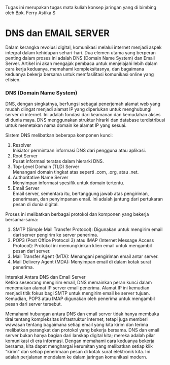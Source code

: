 Tugas ini merupakan tugas mata kuliah konsep jaringan  yang di bimbing oleh Bpk. Ferry Astika S

# DNS dan EMAIL SERVER

Dalam kerangka revolusi digital, komunikasi melalui internet menjadi aspek integral dalam kehidupan sehari-hari. Dua elemen utama yang berperan penting dalam proses ini adalah DNS (Domain Name System) dan Email Server. Artikel ini akan mengajak pembaca untuk menjelajahi lebih dalam cara kerja keduanya, memahami kompleksitasnya, dan bagaimana keduanya bekerja bersama untuk memfasilitasi komunikasi online yang efisien.

### DNS (Domain Name System)
DNS, dengan singkatnya, berfungsi sebagai penerjemah alamat web yang mudah diingat menjadi alamat IP yang diperlukan untuk menghubungi server di internet. Ini adalah fondasi dari keamanan dan kemudahan akses di dunia maya. DNS menggunakan struktur hirarki dan database terdistribusi untuk memetakan nama domain ke alamat IP yang sesuai.

Sistem DNS melibatkan beberapa komponen kunci:

1. Resolver <br> Inisiator permintaan informasi DNS dari pengguna atau aplikasi.
2. Root Server<br> Pusat informasi teratas dalam hierarki DNS.
3. Top-Level Domain (TLD) Server<br> Menangani domain tingkat atas seperti .com, .org, atau .net.
4. Authoritative Name Server<br> Menyimpan informasi spesifik untuk domain tertentu.
5. Email Server <br> Email server, sementara itu, bertanggung jawab atas pengiriman, penerimaan, dan penyimpanan email. Ini adalah jantung dari pertukaran pesan di dunia digital.

Proses ini melibatkan berbagai protokol dan komponen yang bekerja bersama-sama:

1. SMTP (Simple Mail Transfer Protocol): Digunakan untuk mengirim email dari server pengirim ke server penerima.
2. POP3 (Post Office Protocol 3) atau IMAP (Internet Message Access Protocol): Protokol ini memungkinkan klien email untuk mengambil pesan dari server.
3. Mail Transfer Agent (MTA): Menangani pengiriman email antar server.
4. Mail Delivery Agent (MDA): Menyimpan email di dalam kotak surat penerima.

Interaksi Antara DNS dan Email Server <br>
Ketika seseorang mengirim email, DNS memainkan peran kunci dalam menemukan alamat IP server email penerima. Alamat IP ini kemudian menjadi titik fokus bagi SMTP untuk mengirim email ke server tujuan. Kemudian, POP3 atau IMAP digunakan oleh penerima untuk mengambil pesan dari server tersebut.

Memahami hubungan antara DNS dan email server tidak hanya membuka tirai tentang kompleksitas infrastruktur internet, tetapi juga memberi wawasan tentang bagaimana setiap email yang kita kirim dan terima melibatkan perangkat dan protokol yang bekerja bersama. DNS dan email server bukan hanya bagian dari lanskap digital kita; mereka adalah pilar komunikasi di era informasi. Dengan memahami cara keduanya bekerja bersama, kita dapat menghargai kerumitan yang melibatkan setiap klik "kirim" dan setiap penerimaan pesan di kotak surat elektronik kita. Ini adalah perjalanan mendalam ke dalam jaringan komunikasi modern.




